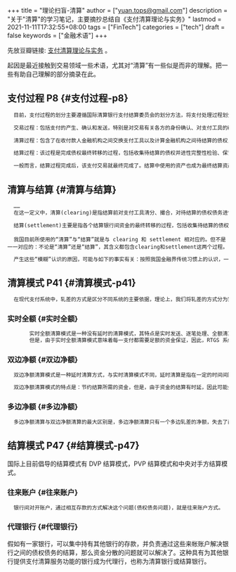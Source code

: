 +++
title = "理论扫盲-清算"
author = ["yuan.tops@gmail.com"]
description = "关于\"清算\"的学习笔记，主要摘抄总结自《支付清算理论与实务》"
lastmod = 2021-11-11T17:32:55+08:00
tags = ["FinTech"]
categories = ["tech"]
draft = false
keywords = ["金融术语"]
+++

先放豆瓣链接: [支付清算理论与实务](https://book.douban.com/subject/27088012/) 。

起因是最近接触到交易领域一些术语，尤其对“清算”有一些似是而非的理解。把一些有助自己理解的部分摘录在此。


## 支付过程 P8 {#支付过程-p8}

```txt
  目前，支付过程的划分主要遵循国际清算银行支付结算委员会的划分方法，将支付处理过程划分为三个标准化过程，即交易过程（transaction），清算过程（clearing）和结算过程（settlement）。

  交易过程：包括支付的产生、确认和发送，特别是对交易有关各方的身份确认、对支付工具的确认以及对支付能力的确认。

  清算过程：包含了在收付款人金融机构之间交换支付工具以及计算金融机构之间待结算的债权，支付工具的交换也包括交易撮合、交易清分、数据收集等。

  结算过程：该过程是完成债权最终转移的过程，包括收集待结算的债权并进性完整性检验、保证结算资金具有可用性、结清金融机构之间的债权债务以及记录和通知各方。
```

```txt
  一般而言，结算过程完成后，该支付交易就最终完成了。结算中使用的资产也成为最终结算资产，最终结算资产可以是中央银行货币，也可以是商业银行货币。为了保证支付的安全性，保证交易各方的利益，结算过程一旦完成后，支付交易一般是不可撤销的，因此，结算过程的完成通常标志着该项或该次支付交易交易全过程的结束，标志着对应的商品交易债权债务的最终清偿。……因此，支付过程是一个完整的过程，或者说，支付应具有完整性。
```


## 清算与结算 {#清算与结算}

```txt
  ……
  在这一定义中，清算(clearing)是指结算前对支付工具清分、撮合，对待结算的债权债务进性计算、轧差的过程，例如，在支票支付过程中的票据的收集、清分、轧差；在银行卡的支付过程中，对通过POS机形成的支付指令的传递，对银行卡信息的路由和传递；对日切前当日各个会员银行间待结算债权债务的轧差，计算出各个参与会员的应收应付额等，这些活动都属于清算的范畴。

  结算(settlement)主要是指各个结算银行间资金的最终转移的过程，包括收集待结算的债权并进性完整性检验、保证结算资金具有可用性，结清金融机构之间的债权债务以及记录和通知各方。这些任务中，最为重要的是对相应账户的处理，通过对账户的借记和贷记处理，资金从一个账户转移到另一个账户。因此，从这个意义上可以说，清算是为了更高效率完成结算的经济行为，结算是对清算后的债权债务最终的资金转移行为。为了进一步提高效率，众多银行机构的支付工具的清算过程都集中于一家机构进性处理，即所谓的集中清算，如银联集中处理所有银行的银行卡清算，而同城票据清算所处理该区域所有会员的票据。其实，区别纯清算机构有个简单的方法，纯清算机构不持有其成员机构的账户，而客户的结算账户是结算银行或结算机构的必要条件之一。
```

```nil
  我国目前所使用的“清算”与“结算”就是与 clearing 和 settlement 相对应的。但不是一一对应的：不论是“清算”还是“结算”，其含义都包含clearing和settlement这两个过程。
```

```txt
  产生这些“模糊”认识的原因，可能与如下的事实有关：按照我国金融界传统习惯上的认识，一般将中央银行为其他商业银行提供的支付相关的结算服务成为“清算”，而将商业银行为企事业单位和个人客户提供的支付服务成为“银行结算”，或者简称“结算”。
```


## 清算模式 P41 {#清算模式-p41}

```txt
  在现代支付系统中，轧差的方式是区分不同系统的主要依据，理论上，我们将轧差的方式分为实时全额、双边净额和多边净额方式等，实时清算模式下的结算没有时延，因此其最终的结算方式称为实时结算，而由于双边净额和多边净额不可避免的产生时延，因此其最终的结算方式称为延时结算。
```


### 实时全额 {#实时全额}

```txt
       实时全额清算模式是一种没有延时的清算模式，其特点是实时发送、逐笔处理、全额清算资金，建立在实时全额清算模式上的资金结算系统成为 RTGS 系统（Real Time Gross Settlement system）。由于 RTGS 要求支付方拥有足够的头寸，并且具有实时到账的特性，因此，RTGS 系统减少了清算资金的信用风险敞口，广泛为各国中央银行采用，例如美国的 Fedwire, 加拿大的 LVPS，英国的 CHAPS，欧盟的 TARGETS，中国的大额支付 HVPS 等系统都采取了 RTGS 模式。
       但是，由于实时全额清算模式意味着每一支付都需要足额的资金保证，因此，RTGS 系统需要参与者具有充足的支付头寸，对参与银行的流动性管理提出了较高的要求，因此，实时全额模式也被称为“资金饥渴”型模式。……
```


### 双边净额 {#双边净额}

```txt
  双边净额清算模式是一种延时清算方式，与实时清算模式不同，延时清算是指在一定的时间间隔后，将这段时间间隔内发生的所有支付进性轧差计算后，得到参与者的应收应付资金额，参与者在结算时只需要支付清算后的净额，不需要对每一笔原始支付进性支付。双边净额清算后，正的净额方成为收差方，负的净额方成为付差方，即付款方。如果净额计算是基于两两参与者的债权债务，则称为双边净额。

  双边净额清算模式的特点是：节约结算所需的资金，但是，由于资金的结算有时延，因此可能会导致出现信用风险敞口，所以，双边净额清算模式需要设计良好的法律规章制度，以避免参与者违约所造成的系统性风险。由于双边净额模式良好的流动性节约机制，所以，双边净额清算模式在金融支付领域被广泛采用，特别是零售支付领域。例如，中国人民银行的小额支付清算系统、票据清算系统、中国银联银行卡跨行清算系统等。
```


### 多边净额 {#多边净额}

```txt
  多边净额清算与双边净额清算的最大区别是，多边净额清算只有一个多边轧差的净额，失去了直接的债务和债权方，因此需要一个共同的交易对手来承担结算的债权债务方，这一角色通常由清算机构来承担。比如，目前我国证券交易的清算采用多边净额模式，中国证券登记结算公司作为清算方承担着共同对手方的角色。因此，相比于实时全额和双边净额，虽然多边净额清算模式资金效率更高，但是，多边净额清算模式也相应增加了制度设计的成本，因为多边净额结算的风险更高，比如，单个银行的支付失败对全体支付是否成功的影响显著加大，因此，多边净额清算通常需要制定严格的结算失败后幸存者风险承担制度。
```


## 结算模式 P47 {#结算模式-p47}

国际上目前倡导的结算模式有 DVP 结算模式，PVP 结算模式和中央对手方结算模式。


### 往来账户 {#往来账户}

```txt
  银行间对开账户，通过相互存款的方式解决这个问题(债权债务问题)，就是往来账户方式。
```


### 代理银行 {#代理银行}

假如有一家银行，可以集中持有其他银行的存款，并负责通过这些来帐账户解决银行之间的债权债务的结算，那么资金分散的问题就可以解决了。这种具有为其他银行提供支付清算服务功能的银行成为代理行，也称为清算银行或结算银行。
